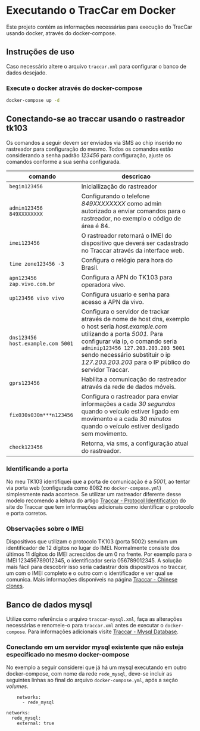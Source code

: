 # Executando o TracCar em Docker

Este projeto contém as informações necessárias para execução do TracCar usando docker, através do docker-compose.

## Instruções de uso

Caso necessário altere o arquivo `traccar.xml` para configurar o banco de dados desejado.

### Execute o docker através do docker-compose

```bash
docker-compose up -d
```

## Conectando-se ao traccar usando o rastreador tk103

Os comandos a seguir devem ser enviados via SMS ao chip inserido no rastreador para configuração do mesmo. Todos os comandos estão considerando a senha padrão *123456* para configuração, ajuste os comandos conforme a sua senha configurada.

| comando  | descricao |
|---|---|
| `begin123456` | Iniciallização do rastreador   |
| `admin123456 849XXXXXXXX` | Configurando o telefone *849XXXXXXXX* como admin autorizado a enviar comandos para o rastreador, no exemplo o código de área é 84. |
| `imei123456` | O rastreador retornará o IMEI do dispositivo que deverá ser cadastrado no Traccar através da interface web. |
| `time zone123456 -3` | Configura o relógio para hora do Brasil. |
| `apn123456 zap.vivo.com.br` | Configura a APN do TK103 para operadora vivo. |
| `up123456 vivo vivo` | Configura usuario e senha para acesso a APN da vivo.  |
| `dns123456 host.example.com 5001` | Configura o servidor de trackar através de nome de host dns, exemplo o host seria *host.example.com* utilizando a porta *5001*. Para configurar via ip, o comando seria `adminip123456 127.203.203.203 5001` sendo necessário substituir o ip *127.203.203.203* para o IP público do servidor Traccar. |
| `gprs123456` | Habilita a comunicação do rastreador através da rede de dados móveis. |
| `fix030s030m***n123456` | Configura o rastreador para enviar informações a cada *30 segundos* quando o veículo estiver ligado em movimento e a cada *30 minutos* quando o veículo estiver desligado sem movimento. |
| `check123456` | Retorna, via sms, a configuração atual do rastreador. |

### Identificando a porta

No meu TK103 identifiquei que a porta de comunicação é a *5001*, ao tentar via porta web (configurada como 8082 no `docker-compose.yml`) simplesmente nada acontece. Se utilizar um rastreador diferente desse modelo recomendo a leitura do artigo [Traccar - Protocol Identification](https://www.traccar.org/identify-protocol/) do site do Traccar que tem informações adicionais como identificar o protocolo e porta corretos.

### Observações sobre o IMEI

Dispositivos que utilizam o protocolo TK103 (porta 5002) senviam um identificador de 12 dígitos no lugar do IMEI. Normalmente consiste dos últimos 11 dígitos do IMEI acrescidos de um 0 na frente. Por exemplo para o IMEI 123456789012345, o identificador seria 056789012345. A solução mais fácil para descobrir isso seria cadastrar dois dispositivos no traccar, um com o IMEI completo e o outro com o identificador e ver qual se comunica. Mais informações disponíveis na página [Traccar - Chinese clones](https://www.traccar.org/clones/).

## Banco de dados mysql

Utilize como referência o arquivo `traccar-mysql.xml`, faça as alterações necessárias e renomeie-o para `traccar.xml` antes de executar o `docker-compose`. Para informações adicionais visite [Traccar - Mysql Database](https://www.traccar.org/mysql/).

### Conectando em um servidor mysql existente que não esteja especificado no mesmo docker-compose

No exemplo a seguir considerei que já há um mysql executando em outro docker-compose, com nome da rede `rede_mysql`, deve-se incluir as seguintes linhas ao final do arquivo `docker-compose.yml`, após a seção *volumes*.

```
    networks:
      - rede_mysql

networks:
  rede_mysql:
    external: true
```
